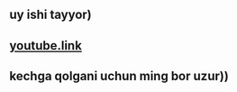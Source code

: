 ## uy ishi tayyor)
## [youtube.link](https://youtu.be/CKfW3A-beuc?si=dQyuJuQZKVZH0zkF)
## kechga qolgani uchun ming bor uzur))